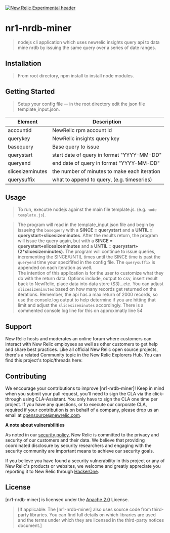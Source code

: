 [![New Relic Experimental header](https://github.com/newrelic/opensource-website/raw/master/src/images/categories/Experimental.png)](https://opensource.newrelic.com/oss-category/#new-relic-experimental)

# nr1-nrdb-miner

>nodejs cli application which uses newrelic insights query api to data mine nrdb by issuing the same query over a series of date ranges.   

## Installation

> From root directory, npm install to install node modules.  

## Getting Started
> Setup your config file -- in the root directory edit the json file template_input.json.  

| Element          | Description                                         |
| ---------------- | --------------------------------------------------- |
| accountid        | NewRelic rpm account id                             |
| querykey         | NewRelic insights query key                         |
| basequery        | Base query to issue                                 |
| querystart       | start date of query in format "YYYY-MM-DD"           |
| queryend         | end date of query in format "YYYY-MM-DD"             | 
| slicesizeminutes | the number of minutes to make each iteration        | 
| querysuffix      | what to append to query, (e.g. timeseries)          |



## Usage
> To run, executre nodejs against the main file template.js.  (e.g. ```node template.js```). 

> The program will read in the template_input.json file and begin by issueing the `basequery`
with a **SINCE = querystart** and a **UNTIL = querystart+slicesizeminutes**.  After the results return,  the program will issue the query again, but with a **SINCE = querystart+slicesizeminutes** 
and a **UNTIL = querystart+(2*slicesizeminutes)**.   The program will continue to issue queries, incrementing the SINCE/UNTIL times until the SINCE time is past the `queryend` time your specififed in the config file. 
The `querysuffix` is appended on each iteration as well.   
The intention of this application is for the user to customize what they do with the return data.  Options include,  output to csv, insert result back to NewRelic, place data into data store (S3)...etc. 
You can adjust `slicesizeminutes` based on how many records get returned on the iterations.   Remember,  the api has a max return of 2000 records, so use the console.log output to 
help determine if you are hitting that limit and adjust the `slicesizeminutes` accordingly.   There is a commented console log line for this on approximatly line 54


## Support

New Relic hosts and moderates an online forum where customers can interact with New Relic employees as well as other customers to get help and share best practices. Like all official New Relic open source projects, there's a related Community topic in the New Relic Explorers Hub. You can find this project's topic/threads here:


## Contributing
We encourage your contributions to improve [nr1-nrdb-miner]! Keep in mind when you submit your pull request, you'll need to sign the CLA via the click-through using CLA-Assistant. You only have to sign the CLA one time per project.
If you have any questions, or to execute our corporate CLA, required if your contribution is on behalf of a company,  please drop us an email at opensource@newrelic.com.

**A note about vulnerabilities**

As noted in our [security policy](../../security/policy), New Relic is committed to the privacy and security of our customers and their data. We believe that providing coordinated disclosure by security researchers and engaging with the security community are important means to achieve our security goals.

If you believe you have found a security vulnerability in this project or any of New Relic's products or websites, we welcome and greatly appreciate you reporting it to New Relic through [HackerOne](https://hackerone.com/newrelic).

## License
[nr1-nrdb-miner] is licensed under the [Apache 2.0](http://apache.org/licenses/LICENSE-2.0.txt) License.
>[If applicable: The [nr1-nrdb-miner] also uses source code from third-party libraries. You can find full details on which libraries are used and the terms under which they are licensed in the third-party notices document.]
